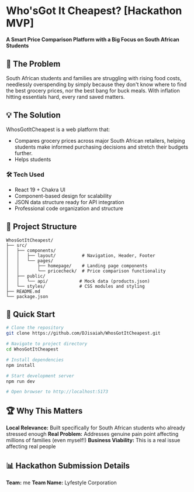 # Who'sGot It Cheapest? [Hackathon MVP]

**A Smart Price Comparison Platform with a Big Focus on South African Students**

## 🎯 The Problem

South African students and families are struggling with rising food costs, needlessly overspending by simply because they don't know where to find the best grocery prices, nor the best bang for buck meals. With inflation hitting essentials hard, every rand saved matters.

## 💡 The Solution

WhosGotItCheapest is a web platform that: 
- Compares grocery prices across major South African retailers, helping students make informed purchasing decisions and stretch their budgets further.
- Helps students 

### 🛠️ Tech Used
- React 19 + Chakra UI
- Component-based design for scalability
- JSON data structure ready for API integration
- Professional code organization and structure

## 📁 Project Structure

```
WhosGotItCheapest/
├── src/
│   ├── components/
│   │   ├── layout/          # Navigation, Header, Footer
│   │   └── pages/
│   │       ├── homepage/    # Landing page components
│   │       └── pricecheck/  # Price comparison functionality
│   ├── public/
│   │   └── api/            # Mock data (products.json)
│   └── styles/             # CSS modules and styling
├── README.md
└── package.json
```

## 🚀 Quick Start

```bash
# Clone the repository
git clone https://github.com/DJisaiah/WhosGotItCheapest.git

# Navigate to project directory
cd WhosGotItCheapest

# Install dependencies
npm install

# Start development server
npm run dev

# Open browser to http://localhost:5173
```

## 🏆 Why This Matters

**Local Relevance:** Built specifically for South African students who already stressed enough
**Real Problem:** Addresses genuine pain point affecting millions of families (even myself!)
**Business Viability:** This is a real issue affecting real people


## 📊 Hackathon Submission Details

**Team:** me
**Team Name:** Lyfestyle Corporation